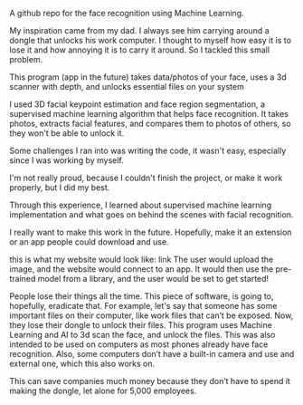 A github repo for the face recognition using Machine Learning.

My inspiration came from my dad. I always see him carrying around a dongle that unlocks his work computer. I thought to myself how easy it is to lose it and how annoying it is to carry it around. So I tackled this small problem.

This program (app in the future) takes data/photos of your face, uses a 3d scanner with depth, and unlocks essential files on your system

I used 3D facial keypoint estimation and face region segmentation, a supervised machine learning algorithm that helps face recognition. It takes photos, extracts facial features, and compares them to photos of others, so they won't be able to unlock it.

Some challenges I ran into was writing the code, it wasn't easy, especially since I was working by myself.

I'm not really proud, because I couldn't finish the project, or make it work properly, but I did my best.

Through this experience, I learned about supervised machine learning implementation and what goes on behind the scenes with facial recognition.

I really want to make this work in the future. Hopefully, make it an extension or an app people could download and use.

this is what my website would look like: link The user would upload the image, and the website would connect to an app. It would then use the pre-trained model from a library, and the user would be set to get started!

People lose their things all the time. This piece of software, is going to, hopefully, eradicate that. For example, let's say that someone has some important files on their computer, like work files that can’t be exposed. Now, they lose their dongle to unlock their files. This program uses Machine Learning and AI to 3d scan the face, and unlock the files. This was also intended to be used on computers as most phones already have face recognition. Also, some computers don’t have a built-in camera and use and external one, which this also works on.

This can save companies much money because they don’t have to spend it making the dongle, let alone for 5,000 employees.
